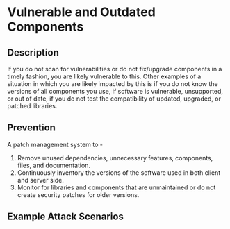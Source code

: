 # Vulnerable and Outdated Components

## Description

If you do not scan for vulnerabilities or do not fix/upgrade components in a timely fashion, you are likely vulnerable to this. Other examples of a situation in which you are likely impacted by this is if you do not know the versions of all components you use, if software is vulnerable, unsupported, or out of date, if you do not test the compatibility of updated, upgraded, or patched libraries.

## Prevention

A patch management system to -
1. Remove unused dependencies, unnecessary features, components, files, and documentation.
2. Continuously inventory the versions of the software used in both client and server side. 
3. Monitor for libraries and components that are unmaintained or do not create security patches for older versions.

## Example Attack Scenarios

